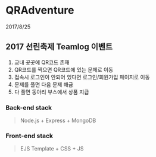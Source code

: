 # QRAdventure
2017/8/25

## 2017 선린축제 Teamlog 이벤트

1. 교내 곳곳에 QR코드 존재
2. QR코드를 찍으면 QR코드에 있는 문제로 이동
3. 접속시 로그인이 안되어 있다면 로그인/회원가입 페이지로 이동
4. 문제를 풀면 다음 문제 해금
5. 다 풀면 동아리 부스에서 상품 지급

### Back-end stack
> Node.js + Express + MongoDB

### Front-end stack
> EJS Template + CSS + JS
